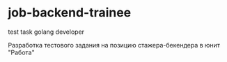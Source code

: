 # job-backend-trainee
test task golang developer

Разработка тестового задания на позицию стажера-бекендера в юнит "Работа"
